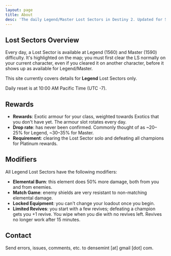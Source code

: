 ```yaml
---
layout: page
title: About
desc: 'The daily Legend/Master Lost Sectors in Destiny 2. Updated for Season 16: Season of the Risen.'
---
```


## Lost Sectors Overview 

Every day, a Lost Sector is available at Legend (1560) and Master (1590) difficulty. It's highlighted on the map; you must first clear the LS normally on your current character, even if you cleared it on another character, before it shows up as available for Legend/Master.

This site currently covers details for **Legend** Lost Sectors only.

Daily reset is at 10:00 AM Pacific Time (UTC -7).


## Rewards

- **Rewards**: Exotic armour for your class, weighted towards Exotics that you don't have yet. The armour slot rotates every day. 
- **Drop rate**: has never been confirmed. Commonly thought of as ~20–25% for Legend, ~30–35% for Master.
- **Requirement**: clearing the Lost Sector solo and defeating all champions for Platinum rewards.



## Modifiers

All Legend Lost Sectors have the following modifiers:

- **Elemental Burn**: this element does 50% more damage, both from you and from enemies.
- **Match Game**: enemy shields are very resistant to non-matching elemental damage.
- **Locked Equipment**: you can't change your loadout once you begin.
- **Limited Revives**: you start with a few revives; defeating a champion gets you +1 revive. You wipe when you die with no revives left. Revives no longer work after 15 minutes.



## Contact

Send errors, issues, comments, etc. to densemint [at] gmail [dot] com.